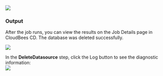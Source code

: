 <img src="../../plugins/EC-WebLogic/images/DeleteDataSource/DeleteDataSource2.png" />

<h3>Output</h3>
<p>After the job runs, you can view the results on the Job Details page in CloudBees CD. The database was deleted successfully.</p>
<img src="../../plugins/EC-WebLogic/images/DeleteDataSource/DeleteDataSource3.png" />
<p>In the <b>DeleteDatasource</b> step, click the Log button to see the diagnostic information:
<br />
<img src="../../plugins/EC-WebLogic/images/DeleteDataSource/DeleteDataSource4.png" />
</p>
